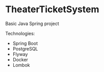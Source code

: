 # TheaterTicketSystem
Basic Java Spring project

Technologies:
  - Spring Boot
  - PostgreSQL
  - Flyway
  - Docker
  - Lombok
